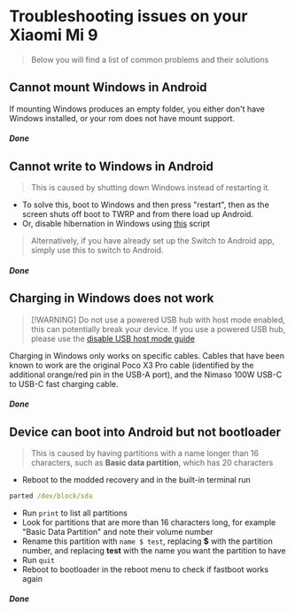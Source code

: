 # Troubleshooting issues on your Xiaomi Mi 9
>
> Below you will find a list of common problems and their solutions

## Cannot mount Windows in Android

If mounting Windows produces an empty folder, you either don't have Windows installed, or your rom does not have mount support.

##### Done

## Cannot write to Windows in Android
>
> This is caused by shutting down Windows instead of restarting it.

- To solve this, boot to Windows and then press "restart", then as the screen shuts off boot to TWRP and from there load up Android.
- Or, disable hibernation in Windows using [this](https://github.com/n00b69/woa-beryllium/releases/tag/1.0) script

> Alternatively, if you have already set up the Switch to Android app, simply use this to switch to Android.

##### Done

## Charging in Windows does not work
>
> [!WARNING]
> Do not use a powered USB hub with host mode enabled, this can potentially break your device. If you use a powered USB hub, please use the [disable USB host mode guide](/en/materials.md#Disabling-USB-host-mode)

Charging in Windows only works on specific cables. Cables that have been known to work are the original Poco X3 Pro cable (identified by the additional orange/red pin in the USB-A port), and the Nimaso 100W USB-C to USB-C fast charging cable.

##### Done

## Device can boot into Android but not bootloader
>
> This is caused by having partitions with a name longer  than 16 characters, such as **Basic data partition**, which has 20 characters

- Reboot to the modded recovery and in the built-in terminal run

```cmd
parted /dev/block/sda
```

- Run ```print``` to list all partitions
- Look for partitions that are more than 16 characters long, for example "Basic Data Partition" and note their volume number
- Rename this partition with ```name $ test```, replacing **$** with the partition number, and replacing **test** with the name you want the partition to have
- Run ```quit```
- Reboot to bootloader in the reboot menu to check if fastboot works again

##### Done
